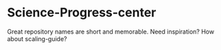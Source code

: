 # Science-Progress-center
Great repository names are short and memorable. Need inspiration? How about scaling-guide?
